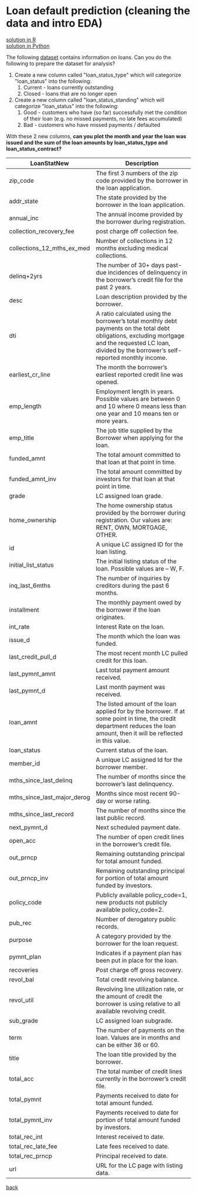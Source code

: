 # Loan default prediction (cleaning the data and intro EDA)

[solution in R](solution-r.md) <br>
[solution in Python](solution-python.md)

The following [dataset](https://drive.google.com/drive/u/1/folders/165cvqQC_fgUg1njfjSSY64Wu-P54wfna) contains information on loans. Can you do the following to prepare the dataset for analysis?

1. Create a new column called "loan_status_type" which will categorize "loan_status" into the following:
    1. Current - loans currently outstanding
    1. Closed - loans that are no longer open
1. Create a new column called "loan_status_standing" which will categorize "loan_status" into the following:
    1. Good - customers who have (so far) successfully met the condition of their loan (e.g. no missed payments, no late fees accumulated)
    1. Bad - customers who have missed payments / defaulted
    
With these 2 new columns, <b>can you plot the month and year the loan was issued and the sum of the loan amounts by loan_status_type and loan_status_contract?</b>

| <b> LoanStatNew </b>        | <b> Description </b> |
| --------------------------- | -------------------- |
| zip_code                    | The first 3 numbers of the zip code provided by the borrower in the loan application. |
| addr_state                  | The state provided by the borrower in the loan application. |
| annual_inc                  | The annual income provided by the borrower during registration.|
| collection_recovery_fee     | post charge off collection fee. |
| collections_12_mths_ex_med  | Number of collections in 12 months excluding medical collections. |
| delinq+2yrs                 | The number of 30+ days past-due incidences of delinquency in the borrower’s credit file for the past 2 years. |
| desc                        | Loan description provided by the borrower. |
| dti                         | A ratio calculated using the borrower’s total monthly debt payments on the total debt obligations, excluding mortgage and the requested LC loan, divided by the borrower’s self-reported monthly income.|
| earliest_cr_line            | The month the borrower’s earliest reported credit line was opened. |
| emp_length                  | Employment length in years. Possible values are between 0 and 10 where 0 means less than one year and 10 means ten or more years.|
| emp_title                   | The job title supplied by the Borrower when applying for the loan. |
| funded_amnt                 | The total amount committed to that loan at that point in time. |
| funded_amnt_inv             | The total amount committed by investors for that loan at that point in time. |
| grade                       | LC assigned loan grade. |
| home_ownership              | The home ownership status provided by the borrower during registration. Our values are: RENT, OWN, MORTGAGE, OTHER. |
| id                          | A unique LC assigned ID for the loan listing. |
| initial_list_status         | The initial listing status of the loan. Possible values are – W, F. |
| inq_last_6mths              | The number of inquiries by creditors during the past 6 months. |
| installment                 | The monthly payment owed by the borrower if the loan originates. |
| int_rate                    | Interest Rate on the loan. |
| issue_d                     | The month which the loan was funded. |
| last_credit_pull_d          | The most recent month LC pulled credit for this loan. |
| last_pymnt_amnt             | Last total payment amount received. |
| last_pymnt_d                | Last month payment was received. |
| loan_amnt                   | The listed amount of the loan applied for by the borrower. If at some point in time, the credit department reduces the loan amount, then it will be reflected in this value. |
| loan_status                 | Current status of the loan. |
| member_id                   | A unique LC assigned Id for the borrower member. |
| mths_since_last_delinq      | The number of months since the borrower’s last delinquency. |
| mths_since_last_major_derog | Months since most recent 90-day or worse rating. |
| mths_since_last_record      | The number of months since the last public record. |
| next_pymnt_d                | Next scheduled payment date. |
| open_acc                    | The number of open credit lines in the borrower’s credit file. |
| out_prncp                   | Remaining outstanding principal for total amount funded. |
| out_prncp_inv               | Remaining outstanding principal for portion of total amount funded by investors. |
| policy_code                 | Publicly available policy_code=1, new products not publicly available policy_code=2. |
| pub_rec                     | Number of derogatory public records. |
| purpose                     | A category provided by the borrower for the loan request. |
| pymnt_plan                  | Indicates if a payment plan has been put in place for the loan. |
| recoveries                  | Post charge off gross recovery. |
| revol_bal                   | Total credit revolving balance. |
| revol_util                  | Revolving line utilization rate, or the amount of credit the borrower is using relative to all available revolving credit. |
| sub_grade                   | LC assigned loan subgrade. |
| term                        | The number of payments on the loan. Values are in months and can be either 36 or 60. |
| title                       | The loan title provided by the borrower. |
| total_acc                   | The total number of credit lines currently in the borrower’s credit file. |
| total_pymnt                 | Payments received to date for total amount funded. |
| total_pymnt_inv             | Payments received to date for portion of total amount funded by investors. |
| total_rec_int               | Interest received to date. |
| total_rec_late_fee          | Late fees received to date. |
| total_rec_prncp             | Principal received to date. |
| url                         | URL for the LC page with listing data. |

[back](./october/2020/posted-challenges/data-interview-qs/index.md)
